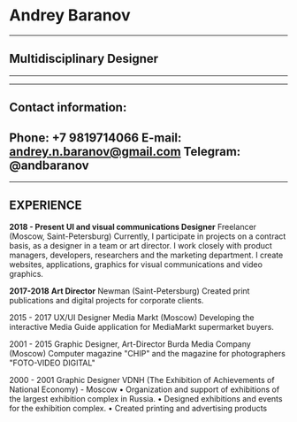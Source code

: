 # Andrey Baranov
---
## Multidisciplinary Designer
---
---
## Contact information:

**Phone:** +7 9819714066
**E-mail:** andrey.n.baranov@gmail.com
**Telegram:** @andbaranov
---
---
## EXPERIENCE
**2018 - Present**
**UI and visual communications Designer**
Freelancer (Moscow, Saint-Petersburg)
Currently, I participate in projects on a contract basis, as a designer in a team or art director. I work closely with product managers, developers, researchers and the marketing department.
I create websites, applications, graphics for visual communications and video graphics.

**2017-2018**
**Art Director**
Newman (Saint-Petersburg)
Created print publications and digital projects for corporate clients. 

2015 - 2017
UX/UI Designer
Media Markt (Moscow)
Developing the interactive Media Guide application for MediaMarkt supermarket buyers.

2001 - 2015
Graphic Designer,  Art-Director
Burda Media Company (Moscow)
Computer magazine "CHIP" and the magazine for photographers "FOTO-VIDEO DIGITAL" 

2000 - 2001
Graphic Designer
VDNH (The Exhibition of Achievements of National Economy)  - Moscow
• Organization and support of exhibitions of the largest exhibition complex in Russia.
• Designed exhibitions and events for the exhibition complex. 
• Created printing and advertising products





